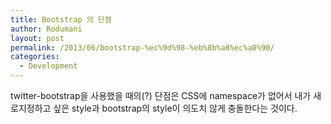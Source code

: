 ```yaml
---
title: Bootstrap 의 단점
author: Rodumani
layout: post
permalink: /2013/06/bootstrap-%ec%9d%98-%eb%8b%a8%ec%a0%90/
categories:
  - Development
---
```

twitter-bootstrap을 사용했을 때의(?) 단점은 CSS에 namespace가 없어서 내가 새로지정하고 싶은 style과 bootstrap의 style이 의도치 않게 충돌한다는 것이다.